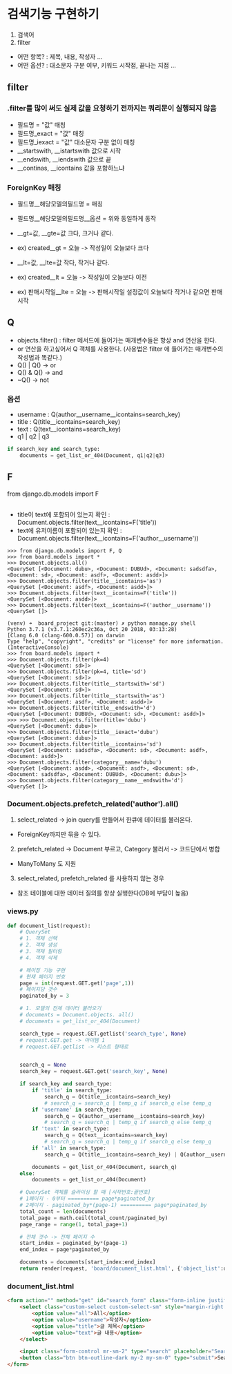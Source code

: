 # 검색기능 구현하기

1. 검색어
2. filter
- 어떤 항목? : 제목, 내용, 작성자 ...
- 어떤 옵션? : 대소문자 구분 여부, 키워드 시작점, 끝나는 지점 ...


## filter
### .filter를 많이 써도 실제 값을 요청하기 전까지는 쿼리문이 실행되지 않음
- 필드명 = "값" 매칭
- 필드명_exact = "값" 매칭
- 필드명_iexact = "값" 대소문자 구분 없이 매칭
- __startswith, __istartswith 값으로 시작
- __endswith, __iendswith 값으로 끝
- __continas, __icontains 값을 포함하느냐

### ForeignKey 매칭
- 필드명__해당모델의필드명 = 매칭
- 필드명__해당모델의필드명__옵션 = 위와 동일하게 동작

- __gt=값, __gte=값 크다, 크거나 같다.
- ex) created__gt = 오늘 -> 작성일이 오늘보다 크다

- __lt=값, __lte=값 작다, 작거나 같다.
- ex) created__lt = 오늘 -> 작성일이 오늘보다 이전
- ex) 판매시작일__lte = 오늘 -> 판매시작일 설정값이 오늘보다 작거나 같으면 판매 시작

## Q
- objects.filter() : filter 메서드에 들어가는 매개변수들은 항상 and 연산을 한다.
- or 연산을 하고싶어서 Q 객체를 사용한다. (사용법은 filter 에 들어가는 매개변수의 작성법과 똑같다.)
- Q() | Q() -> or
- Q() & Q() -> and
- ~Q() -> not

### 옵션
- username : Q(author__username__icontains=search_key)
- title : Q(title__icontains=search_key)
- text : Q(text__icontains=search_key)
- q1 | q2 | q3
```python
if search_key and search_type:
    documents = get_list_or_404(Document, q1|q2|q3)
```

## F
from django.db.models import F

##
- title이 text에 포함되어 있는지 확인 : Document.objects.filter(text__icontains=F('title'))
- text에 유저이름이 포함되어 있는지 확인 : Document.objects.filter(text__icontains=F('author__username'))

```shell
>>> from django.db.models import F, Q
>>> from board.models import *
>>> Document.objects.all()
<QuerySet [<Document: dubu>, <Document: DUBUd>, <Document: sadsdfa>, <Document: sd>, <Document: asdf>, <Document: asdd>]>
>>> Document.objects.filter(title__icontains='as')
<QuerySet [<Document: asdf>, <Document: asdd>]>
>>> Document.objects.filter(text__icontains=F('title'))
<QuerySet [<Document: asdd>]>
>>> Document.objects.filter(text__icontains=F('author__username'))
<QuerySet []>
```

```shell
(venv) ➜  board_project git:(master) ✗ python manage.py shell
Python 3.7.1 (v3.7.1:260ec2c36a, Oct 20 2018, 03:13:28) 
[Clang 6.0 (clang-600.0.57)] on darwin
Type "help", "copyright", "credits" or "license" for more information.
(InteractiveConsole)
>>> from board.models import *
>>> Document.objects.filter(pk=4)
<QuerySet [<Document: sd>]>
>>> Document.objects.filter(pk=4, title='sd')
<QuerySet [<Document: sd>]>
>>> Document.objects.filter(title__startswith='sd')
<QuerySet [<Document: sd>]>
>>> Document.objects.filter(title__startswith='as')
<QuerySet [<Document: asdf>, <Document: asdd>]>
>>> Document.objects.filter(title__endswith='d')
<QuerySet [<Document: DUBUd>, <Document: sd>, <Document: asdd>]>
>>> >>> Document.objects.filter(title='dubu')
<QuerySet [<Document: dubu>]>
>>> Document.objects.filter(title__iexact='dubu')
<QuerySet [<Document: dubu>]>
>>> Document.objects.filter(title__icontains='sd')
<QuerySet [<Document: sadsdfa>, <Document: sd>, <Document: asdf>, <Document: asdd>]>
>>> Document.objects.filter(category__name='dubu')
<QuerySet [<Document: asdd>, <Document: asdf>, <Document: sd>, <Document: sadsdfa>, <Document: DUBUd>, <Document: dubu>]>
>>> Document.objects.filter(category__name__endswith='d')
<QuerySet []>
```

### Document.objects.prefetch_related('author').all()
1) select_related -> join query를 만들어서 한큐에 데이터를 불러온다.
- ForeignKey까지만 묶을 수 있다.

2) prefetch_related -> Document 부르고, Category 불러서 -> 코드단에서 병합
- ManyToMany 도 지원

3. select_related, prefetch_related 를 사용하지 않는 경우
- 참조 테이블에 대한 데이터 질의를 항상 실행한다(DB에 부담이 높음)

### views.py
```python
def document_list(request):
    # QuerySet
    # 1. 객체 선택
    # 2. 객체 생성
    # 3. 객체 필터링
    # 4. 객체 삭제

    # 페이징 기능 구현
    # 현재 페이지 번호
    page = int(request.GET.get('page',1))
    # 페이지당 갯수
    paginated_by = 3

    # 1. 모델의 전체 데이터 불러오기
    # documents = Document.objects. all()
    # documents = get_list_or_404(Document)

    search_type = request.GET.getlist('search_type', None)
    # request.GET.get -> 아이템 1
    # request.GET.getlist -> 리스트 형태로


    search_q = None
    search_key = request.GET.get('search_key', None)

    if search_key and search_type:
        if 'title' in search_type:
            search_q = Q(title__icontains=search_key)
            # search_q = search_q | temp_q if search_q else temp_q
        if 'username' in search_type:
            search_q = Q(author__username__icontains=search_key)
            # search_q = search_q | temp_q if search_q else temp_q
        if 'text' in search_type:
            search_q = Q(text__icontains=search_key)
            # search_q = search_q | temp_q if search_q else temp_q
        if 'all' in search_type:
            search_q = Q(title__icontains=search_key) | Q(author__username__icontains=search_key) | Q(text__icontains=search_key)

        documents = get_list_or_404(Document, search_q)
    else:
        documents = get_list_or_404(Document)

    # QuerySet 객체를 슬라이싱 할 때 [시작번호:끝번호]
    # 1페이지 - 0부터 ========== page*paginated_by
    # 2페이지 - paginated_by*(page-1) ========== page*paginated_by
    total_count = len(documents)
    total_page = math.ceil(total_count/paginated_by)
    page_range = range(1, total_page+1)

    # 전체 갯수 -> 전체 페이지 수
    start_index = paginated_by*(page-1)
    end_index = page*paginated_by

    documents = documents[start_index:end_index]
    return render(request, 'board/document_list.html', {'object_list':documents, 'total_page':total_page, 'page_range':page_range})
```

### document_list.html
```html
<form action="" method="get" id="search_form" class="form-inline justify-content-center">
    <select class="custom-select custom-select-sm" style="margin-right:1em;" name="search_type">
        <option value="all">All</option>
        <option value="username">작성자</option>
        <option value="title">글 제목</option>
        <option value="text">글 내용</option>
    </select>

    <input class="form-control mr-sm-2" type="search" placeholder="Search" aria-label="Search" name="search_key">
    <button class="btn btn-outline-dark my-2 my-sm-0" type="submit">Search</button>
</form>
```
